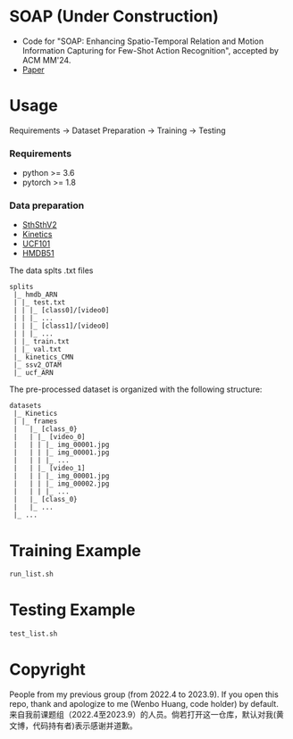 # SOAP (Under Construction)
- Code for "SOAP: Enhancing Spatio-Temporal Relation and Motion Information Capturing for Few-Shot Action Recognition", accepted by ACM MM'24.
- [Paper](https://wenbohuang1002.github.io/papers/MM-2024-1.pdf)

# Usage
Requirements -> Dataset Preparation -> Training -> Testing

### Requirements
- python >= 3.6
- pytorch >= 1.8

### Data preparation
- [SthSthV2](https://20bn.com/datasets/something-something#download)
- [Kinetics](https://github.com/cvdfoundation/kinetics-dataset)
- [UCF101](https://www.crcv.ucf.edu/data/UCF101.php)
- [HMDB51](https://serre-lab.clps.brown.edu/resource/hmdb-a-large-human-motion-database/#Downloads)
 
 The data splts .txt files 

  ```
  splits
   |_ hmdb_ARN
   | |_ test.txt
   | | |_ [class0]/[video0]
   | | |_ ...
   | | |_ [class1]/[video0]
   | | |_ ...
   | |_ train.txt
   | |_ val.txt
   |_ kinetics_CMN
   |_ ssv2_OTAM
   |_ ucf_ARN
  ```

The pre-processed dataset is organized with the following structure:

  ```
  datasets
   |_ Kinetics
   | |_ frames
   |   |_ [class_0}
   |   | |_ [video_0]
   |   | | |_ img_00001.jpg
   |   | | |_ img_00001.jpg
   |   | | |_ ...
   |   | |_ [video_1]
   |   | | |_ img_00001.jpg
   |   | | |_ img_00002.jpg
   |   | | |_ ...
   |   |_ [class_0}
   |   |_ ...
   |_ ...
  ```
# Training Example
```bash
run_list.sh
```
# Testing Example
```bash
test_list.sh
```
# Copyright
People from my previous group (from 2022.4 to 2023.9). If you open this repo, thank and apologize to me (Wenbo Huang, code holder) by default. <br>
来自我前课题组（2022.4至2023.9）的人员。倘若打开这一仓库，默认对我(黄文博，代码持有者)表示感谢并道歉。

